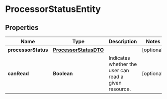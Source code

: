 
# ProcessorStatusEntity

## Properties
Name | Type | Description | Notes
------------ | ------------- | ------------- | -------------
**processorStatus** | [**ProcessorStatusDTO**](ProcessorStatusDTO.md) |  |  [optional]
**canRead** | **Boolean** | Indicates whether the user can read a given resource. |  [optional]



